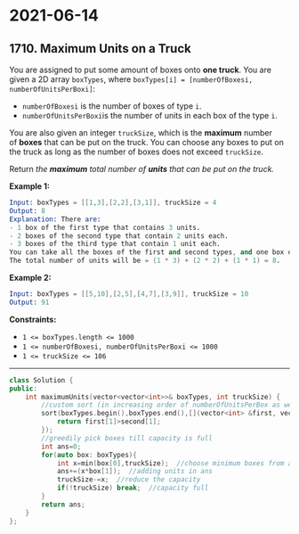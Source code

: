 # 2021-06-14

## 1710. Maximum Units on a Truck

You are assigned to put some amount of boxes onto **one truck**. You are given a 2D array `boxTypes`, where `boxTypes[i] = [numberOfBoxesi, numberOfUnitsPerBoxi]`:

- `numberOfBoxesi` is the number of boxes of type `i`.
- `numberOfUnitsPerBoxi`is the number of units in each box of the type `i`.

You are also given an integer `truckSize`, which is the **maximum** number of **boxes** that can be put on the truck. You can choose any boxes to put on the truck as long as the number of boxes does not exceed `truckSize`.

Return *the **maximum** total number of **units** that can be put on the truck.*

**Example 1:**

```s
Input: boxTypes = [[1,3],[2,2],[3,1]], truckSize = 4
Output: 8
Explanation: There are:
- 1 box of the first type that contains 3 units.
- 2 boxes of the second type that contain 2 units each.
- 3 boxes of the third type that contain 1 unit each.
You can take all the boxes of the first and second types, and one box of the third type.
The total number of units will be = (1 * 3) + (2 * 2) + (1 * 1) = 8.
```

**Example 2:**

```s
Input: boxTypes = [[5,10],[2,5],[4,7],[3,9]], truckSize = 10
Output: 91
```

**Constraints:**

- `1 <= boxTypes.length <= 1000`
- `1 <= numberOfBoxesi, numberOfUnitsPerBoxi <= 1000`
- `1 <= truckSize <= 106`

---

```c++
class Solution {
public:
    int maximumUnits(vector<vector<int>>& boxTypes, int truckSize) {
        //custom sort (in increasing order of numberOfUnitsPerBox as we have to return  maximum total number of units )
        sort(boxTypes.begin(),boxTypes.end(),[](vector<int> &first, vector<int> &second){
            return first[1]>second[1];
        });
        //greedily pick boxes till capacity is full
        int ans=0;
        for(auto box: boxTypes){
            int x=min(box[0],truckSize);  //choose minimum boxes from available boxes and capacity left
            ans+=(x*box[1]);  //adding units in ans
            truckSize-=x;  //reduce the capacity
            if(!truckSize) break;  //capacity full
        }
        return ans;
    }
};
```

